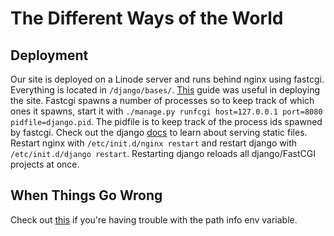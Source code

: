 The Different Ways of the World
=====================

## Deployment ##
Our site is deployed on a Linode server and runs behind nginx using fastcgi.
Everything is located in `/django/bases/`.
[This] guide was useful in deploying the site.
Fastcgi spawns a number of processes so to keep track of which ones it spawns,
start it with `./manage.py runfcgi host=127.0.0.1 port=8080 pidfile=django.pid`. The pidfile is to keep track of the process ids spawned by fastcgi. Check out the django [docs] to learn about serving static files.
Restart nginx with `/etc/init.d/nginx restart` and restart django with `/etc/init.d/django restart`. Restarting django reloads all django/FastCGI projects at once.

[This]: https://code.djangoproject.com/wiki/DjangoAndNginx
[docs]: https://docs.djangoproject.com/en/dev/howto/static-files/

## When Things Go Wrong ##
Check out [this] if you're having trouble with the path info env variable.

[this]: http://neithere.net/dev/notes/nginx-fcgi-django/
